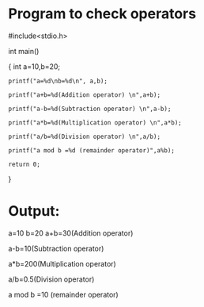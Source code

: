 # Program to check operators

#include<stdio.h>

int main()

{   int a=10,b=20;

    printf("a=%d\nb=%d\n", a,b);
    
    printf("a+b=%d(Addition operator) \n",a+b);
    
    printf("a-b=%d(Subtraction operator) \n",a-b);
    
    printf("a*b=%d(Multiplication operator) \n",a*b);
    
    printf("a/b=%d(Division operator) \n",a/b);
    
    printf("a mod b =%d (remainder operator)",a%b);
    
    return 0;
    
}
# Output:
a=10
b=20
a+b=30(Addition operator)

a-b=10(Subtraction operator)

a*b=200(Multiplication operator)

a/b=0.5(Division operator)

a mod b =10 (remainder operator)

